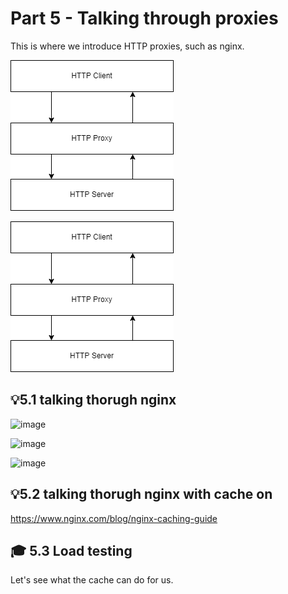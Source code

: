 # Part 5 - Talking through proxies
This is where we introduce HTTP proxies, such as nginx. 

![Proxy](proxy.drawio.png)

![Nginx](nginx_setup.drawio.png)


## 💡5.1  talking thorugh nginx
![image](https://user-images.githubusercontent.com/88324093/220855629-50b7663c-1309-41c7-8ce8-296d19915dc6.png)

![image](https://user-images.githubusercontent.com/88324093/220857750-bf03fa6b-b16d-48b6-919b-f9ec772a48fc.png)

![image](https://user-images.githubusercontent.com/88324093/220858616-848cec75-4391-4f69-b03d-f7a157bdbb1f.png)

## 💡5.2  talking thorugh nginx with cache on
https://www.nginx.com/blog/nginx-caching-guide


## 🎓 5.3 Load testing
Let's see what the cache can do for us.

